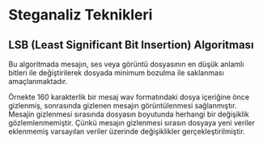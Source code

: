 # Steganaliz Teknikleri

## LSB (Least Significant Bit Insertion) Algoritması
Bu algoritmada mesajın, ses veya görüntü dosyasının en düşük anlamlı bitleri ile değiştirilerek dosyada minimum bozulma ile saklanması amaçlanmaktadır.

Örnekte 160 karakterlik bir mesaj wav formatındaki dosya içeriğine önce gizlenmiş, sonrasında gizlenen mesajın görüntülenmesi sağlanmıştır. Mesajin gizlenmesi sırasında dosyasın boyutunda herhangi bir değişiklik gözlemlenmemiştir. Çünkü mesajın gizlenmesi sırasın dosyaya yeni veriler eklenmemiş varsayılan veriler üzerinde değişiklikler gerçekleştirilmiştir.